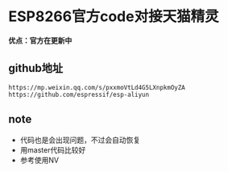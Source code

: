 # ESP8266官方code对接天猫精灵 #

**优点：官方在更新中**

## github地址 ##

	https://mp.weixin.qq.com/s/pxxmoVtLd4G5LXnpkmOyZA
	https://github.com/espressif/esp-aliyun

## note ##

- 代码也是会出现问题，不过会自动恢复
- 用master代码比较好
- 参考使用NV